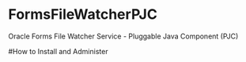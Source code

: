 # FormsFileWatcherPJC
Oracle Forms File Watcher Service - Pluggable Java Component (PJC)

#How to Install and Administer
